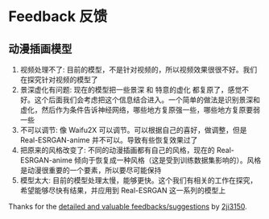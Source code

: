 # Feedback 反馈

## 动漫插画模型

1. 视频处理不了: 目前的模型，不是针对视频的，所以视频效果很很不好。我们在探究针对视频的模型了
1. 景深虚化有问题: 现在的模型把一些景深 和 特意的虚化 都复原了，感觉不好。这个后面我们会考虑把这个信息结合进入。一个简单的做法是识别景深和虚化，然后作为条件告诉神经网络，哪些地方复原强一些，哪些地方复原要弱一些
1. 不可以调节: 像 Waifu2X 可以调节。可以根据自己的喜好，做调整，但是 Real-ESRGAN-anime 并不可以。导致有些恢复效果过了
1. 把原来的风格改变了: 不同的动漫插画都有自己的风格，现在的 Real-ESRGAN-anime 倾向于恢复成一种风格（这是受到训练数据集影响的）。风格是动漫很重要的一个要素，所以要尽可能保持
1. 模型太大: 目前的模型处理太慢，能够更快。这个我们有相关的工作在探究，希望能够尽快有结果，并应用到 Real-ESRGAN 这一系列的模型上

Thanks for the [detailed and valuable feedbacks/suggestions](https://github.com/xinntao/Real-ESRGAN/issues/131) by [2ji3150](https://github.com/2ji3150).
